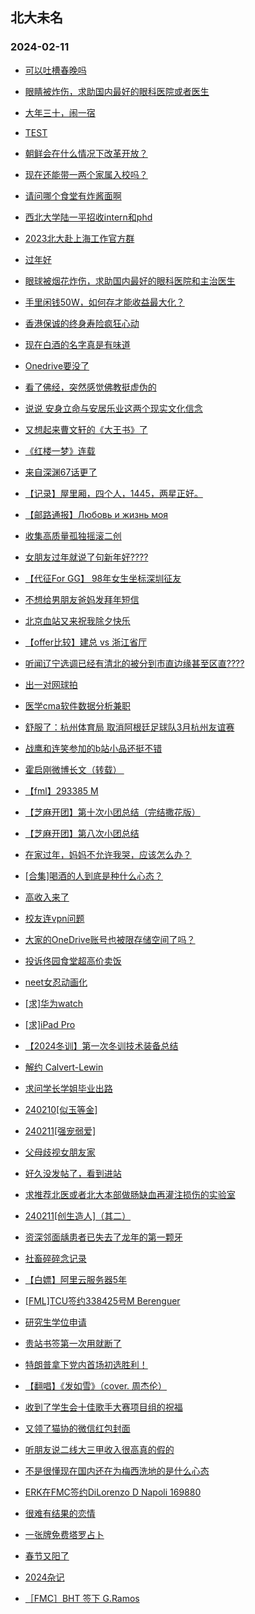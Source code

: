 ## 北大未名 
### 2024-02-11

+ [可以吐槽春晚吗](https://bbs.pku.edu.cn/v2/post-read.php?bid=890&threadid=18747085)

+ [眼睛被炸伤，求助国内最好的眼科医院或者医生](https://bbs.pku.edu.cn/v2/post-read.php?bid=351&threadid=18747220)

+ [大年三十，闹一宿](https://bbs.pku.edu.cn/v2/post-read.php?bid=890&threadid=18747052)

+ [TEST](https://bbs.pku.edu.cn/v2/post-read.php?bid=7&threadid=18655636)

+ [朝鲜会在什么情况下改革开放？](https://bbs.pku.edu.cn/v2/post-read.php?bid=155&threadid=18747141)

+ [现在还能带一两个家属入校吗？](https://bbs.pku.edu.cn/v2/post-read.php?bid=1431&threadid=18747188)

+ [请问哪个食堂有炸酱面啊](https://bbs.pku.edu.cn/v2/post-read.php?bid=1431&threadid=18739604)

+ [西北大学陆一平招收intern和phd](https://bbs.pku.edu.cn/v2/post-read.php?bid=51&threadid=18746500)

+ [2023北大赴上海工作官方群](https://bbs.pku.edu.cn/v2/post-read.php?bid=472&threadid=18573173)

+ [过年好](https://bbs.pku.edu.cn/v2/post-read.php?bid=468&threadid=18747122)

+ [眼球被烟花炸伤，求助国内最好的眼科医院和主治医生](https://bbs.pku.edu.cn/v2/post-read.php?bid=244&threadid=18747221)

+ [手里闲钱50W，如何存才能收益最大化？](https://bbs.pku.edu.cn/v2/post-read.php?bid=249&threadid=18746393)

+ [香港保诚的终身寿险疯狂心动](https://bbs.pku.edu.cn/v2/post-read.php?bid=249&threadid=18744949)

+ [现在白酒的名字真是有味道](https://bbs.pku.edu.cn/v2/post-read.php?bid=606&threadid=18746996)

+ [Onedrive要没了](https://bbs.pku.edu.cn/v2/post-read.php?bid=35&threadid=18744366)

+ [看了佛经，突然感觉佛教挺虚伪的](https://bbs.pku.edu.cn/v2/post-read.php?bid=10&threadid=18745982)

+ [说说 安身立命与安居乐业这两个现实文化信念](https://bbs.pku.edu.cn/v2/post-read.php?bid=10&threadid=18747167)

+ [又想起来曹文轩的《大王书》了](https://bbs.pku.edu.cn/v2/post-read.php?bid=218&threadid=18747082)

+ [《红楼一梦》连载](https://bbs.pku.edu.cn/v2/post-read.php?bid=1475&threadid=18747023)

+ [来自深渊67话更了](https://bbs.pku.edu.cn/v2/post-read.php?bid=108&threadid=18747232)

+ [【记录】屋里厢，四个人，1445，两星正好。](https://bbs.pku.edu.cn/v2/post-read.php?bid=90&threadid=18667701)

+ [【邮路通报】Любовь и жизнь моя](https://bbs.pku.edu.cn/v2/post-read.php?bid=1367&threadid=18736012)

+ [收集高质量孤独摇滚二创](https://bbs.pku.edu.cn/v2/post-read.php?bid=108&threadid=18436377)

+ [女朋友过年就说了句新年好????](https://bbs.pku.edu.cn/v2/post-read.php?bid=36&threadid=18747155)

+ [【代征For GG】 98年女生坐标深圳征友](https://bbs.pku.edu.cn/v2/post-read.php?bid=167&threadid=18747242)

+ [不想给男朋友爸妈发拜年短信](https://bbs.pku.edu.cn/v2/post-read.php?bid=36&threadid=18747166)

+ [北京血站又来祝我除夕快乐](https://bbs.pku.edu.cn/v2/post-read.php?bid=103&threadid=18747076)

+ [【offer比较】建总 vs 浙江省厅](https://bbs.pku.edu.cn/v2/post-read.php?bid=99&threadid=18747086)

+ [听闻辽宁选调已经有清北的被分到市直边缘甚至区直????](https://bbs.pku.edu.cn/v2/post-read.php?bid=99&threadid=18746993)

+ [出一对网球拍](https://bbs.pku.edu.cn/v2/post-read.php?bid=71&threadid=18666012)

+ [医学cma软件数据分析兼职](https://bbs.pku.edu.cn/v2/post-read.php?bid=419&threadid=18747234)

+ [舒服了：杭州体育局 取消阿根廷足球队3月杭州友谊赛](https://bbs.pku.edu.cn/v2/post-read.php?bid=93&threadid=18747091)

+ [战鹰和连笑参加的b站小品还挺不错](https://bbs.pku.edu.cn/v2/post-read.php?bid=643&threadid=18747087)

+ [霍启刚微博长文（转载） ](https://bbs.pku.edu.cn/v2/post-read.php?bid=93&threadid=18746364)

+ [【fml】293385 M](https://bbs.pku.edu.cn/v2/post-read.php?bid=519&threadid=18747250)

+ [【芝麻开团】第十次小团总结（完结撒花版）](https://bbs.pku.edu.cn/v2/post-read.php?bid=696&threadid=18747171)

+ [【芝麻开团】第八次小团总结](https://bbs.pku.edu.cn/v2/post-read.php?bid=696&threadid=18706176)

+ [在家过年，妈妈不允许我哭，应该怎么办？](https://bbs.pku.edu.cn/v2/post-read.php?bid=690&threadid=18746913)

+ [[合集]喝酒的人到底是种什么心态？](https://bbs.pku.edu.cn/v2/post-read.php?bid=690&threadid=18747212)

+ [高收入来了](https://bbs.pku.edu.cn/v2/post-read.php?bid=543&threadid=18747065)

+ [校友连vpn问题](https://bbs.pku.edu.cn/v2/post-read.php?bid=668&threadid=18746335)

+ [大家的OneDrive账号也被限存储空间了吗？](https://bbs.pku.edu.cn/v2/post-read.php?bid=668&threadid=18747058)

+ [投诉佟园食堂超高价卖饭](https://bbs.pku.edu.cn/v2/post-read.php?bid=438&threadid=18747159)

+ [neet女忍动画化](https://bbs.pku.edu.cn/v2/post-read.php?bid=108&threadid=18747260)

+ [[求]华为watch](https://bbs.pku.edu.cn/v2/post-read.php?bid=71&threadid=18746921)

+ [[求]iPad Pro](https://bbs.pku.edu.cn/v2/post-read.php?bid=71&threadid=18745479)

+ [【2024冬训】第一次冬训技术装备总结](https://bbs.pku.edu.cn/v2/post-read.php?bid=224&threadid=18747284)

+ [解约 Calvert-Lewin](https://bbs.pku.edu.cn/v2/post-read.php?bid=519&threadid=18747287)

+ [求问学长学姐毕业出路](https://bbs.pku.edu.cn/v2/post-read.php?bid=99&threadid=18747172)

+ [240210[似玉等金]](https://bbs.pku.edu.cn/v2/post-read.php?bid=104&threadid=18747307)

+ [240211[强宠弱爱]](https://bbs.pku.edu.cn/v2/post-read.php?bid=104&threadid=18747306)

+ [父母歧视女朋友家](https://bbs.pku.edu.cn/v2/post-read.php?bid=52&threadid=18747005)

+ [好久没发帖了，看到进站](https://bbs.pku.edu.cn/v2/post-read.php?bid=130&threadid=18734760)

+ [求推荐北医或者北大本部做肠缺血再灌注损伤的实验室](https://bbs.pku.edu.cn/v2/post-read.php?bid=138&threadid=18747315)

+ [240211[创生造人]（其二）](https://bbs.pku.edu.cn/v2/post-read.php?bid=104&threadid=18747314)

+ [资深邻面龋患者已失去了龙年的第一颗牙](https://bbs.pku.edu.cn/v2/post-read.php?bid=244&threadid=18747204)

+ [社畜碎碎念记录](https://bbs.pku.edu.cn/v2/post-read.php?bid=361&threadid=18746065)

+ [【白嫖】阿里云服务器5年](https://bbs.pku.edu.cn/v2/post-read.php?bid=1380&threadid=18674117)

+ [[FML]TCU签约338425号M Berenguer](https://bbs.pku.edu.cn/v2/post-read.php?bid=519&threadid=18747323)

+ [研究生学位申请](https://bbs.pku.edu.cn/v2/post-read.php?bid=138&threadid=18747328)

+ [贵站书签第一次用就断了](https://bbs.pku.edu.cn/v2/post-read.php?bid=162&threadid=18747338)

+ [特朗普拿下党内首场初选胜利！](https://bbs.pku.edu.cn/v2/post-read.php?bid=155&threadid=18740278)

+ [【翻唱】《发如雪》（cover. 周杰伦）](https://bbs.pku.edu.cn/v2/post-read.php?bid=79&threadid=18747329)

+ [收到了学生会十佳歌手大赛项目组的祝福](https://bbs.pku.edu.cn/v2/post-read.php?bid=79&threadid=18747081)

+ [又领了猫协的微信红包封面](https://bbs.pku.edu.cn/v2/post-read.php?bid=97&threadid=18747179)

+ [听朋友说二线大三甲收入很高真的假的](https://bbs.pku.edu.cn/v2/post-read.php?bid=99&threadid=18747230)

+ [不是很懂现在国内还在为梅西洗地的是什么心态](https://bbs.pku.edu.cn/v2/post-read.php?bid=93&threadid=18747337)

+ [ERK在FMC签约DiLorenzo D Napoli 169880](https://bbs.pku.edu.cn/v2/post-read.php?bid=519&threadid=18747340)

+ [很难有结果的恋情](https://bbs.pku.edu.cn/v2/post-read.php?bid=690&threadid=18747336)

+ [一张牌免费塔罗占卜](https://bbs.pku.edu.cn/v2/post-read.php?bid=103&threadid=18009142)

+ [春节又阳了](https://bbs.pku.edu.cn/v2/post-read.php?bid=244&threadid=18747312)

+ [2024杂记](https://bbs.pku.edu.cn/v2/post-read.php?bid=361&threadid=18726246)

+ [［FMC］BHT 签下 G.Ramos](https://bbs.pku.edu.cn/v2/post-read.php?bid=519&threadid=18747348)

